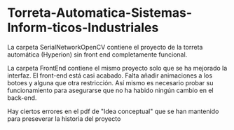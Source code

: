 # Torreta-Automatica-Sistemas-Inform-ticos-Industriales

La carpeta SerialNetworkOpenCV contiene el proyecto de la torreta automática (Hyperion) sin front end completamente funcional.

La carpeta FrontEnd contiene el mismo proyecto solo que se ha mejorado la interfaz. El front-end está casi acabado. Falta añadir animaciones a los botoes y alguna que otra restricción. Así mismo es necesario probar su funcionamiento para asegurarse que no ha habido ningún cambio en el back-end.

Hay ciertos errores en el pdf de "Idea conceptual" que se han mantenido para preseverar la historia del proyecto
